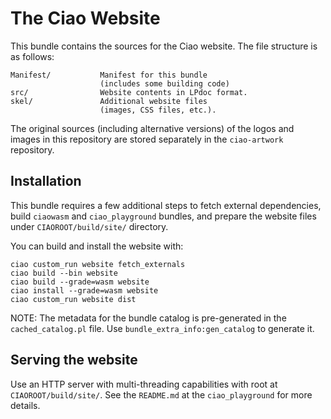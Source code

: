 # The Ciao Website

This bundle contains the sources for the Ciao website. The file
structure is as follows:

```
Manifest/           Manifest for this bundle
                    (includes some building code)
src/                Website contents in LPdoc format.
skel/               Additional website files
                    (images, CSS files, etc.).
```

The original sources (including alternative versions) of the logos and
images in this repository are stored separately in the `ciao-artwork`
repository.

## Installation

This bundle requires a few additional steps to fetch external
dependencies, build `ciaowasm` and `ciao_playground` bundles, and
prepare the website files under `CIAOROOT/build/site/` directory.

You can build and install the website with:
```
ciao custom_run website fetch_externals
ciao build --bin website
ciao build --grade=wasm website
ciao install --grade=wasm website
ciao custom_run website dist
```

NOTE: The metadata for the bundle catalog is pre-generated in the
`cached_catalog.pl` file. Use `bundle_extra_info:gen_catalog` to
generate it.

## Serving the website

Use an HTTP server with multi-threading capabilities with root at
`CIAOROOT/build/site/`. See the `README.md` at the `ciao_playground`
for more details.
